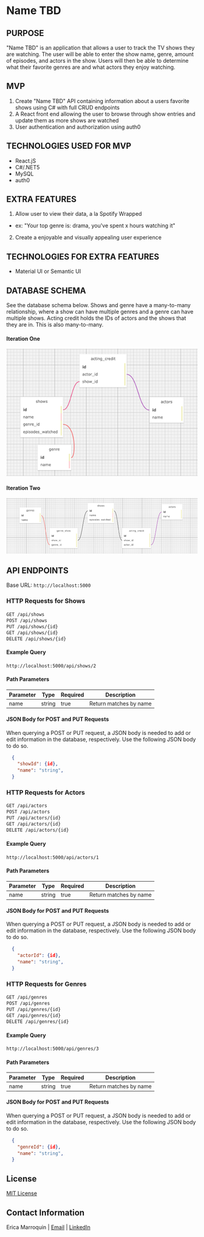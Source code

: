 # Name TBD

## PURPOSE

"Name TBD" is an application that allows a user to track the TV shows they are watching. The user will be able to enter the show name, genre, amount of episodes, and actors in the show. Users will then be able to determine what their favorite genres are and what actors they enjoy watching. 

## MVP

1. Create "Name TBD" API containing information about a users favorite shows using C# with full CRUD endpoints
2. A React front end allowing the user to browse through show entries and update them as more shows are watched
3. User authentication and authorization using auth0

## TECHNOLOGIES USED FOR MVP

- React.jS
- C#/.NET5
- MySQL
- auth0

## EXTRA FEATURES

1. Allow user to view their data, a la Spotify Wrapped
  - ex: "Your top genre is: drama, you've spent x hours watching it"
2. Create a enjoyable and visually appealing user experience

## TECHNOLOGIES FOR EXTRA FEATURES

- Material UI or Semantic UI


## DATABASE SCHEMA

See the database schema below. Shows and genre have a many-to-many relationship, where a show can have multiple genres and a genre can have multiple shows. Acting credit holds the IDs of actors and the shows that they are in. This is also many-to-many.

#### Iteration One

![preliminary database schema](https://github.com/ericamarroquin/capstone/blob/main/img/prelim_show_database.png?raw=true)

#### Iteration Two

![second database schema](https://github.com/ericamarroquin/capstone/blob/main/img/second_show_database.png?raw=true)

## API ENDPOINTS

Base URL: `http://localhost:5000`

### HTTP Requests for Shows

```
GET /api/shows
POST /api/shows
PUT /api/shows/{id}
GET /api/shows/{id}
DELETE /api/shows/{id}
```

#### Example Query

```
http://localhost:5000/api/shows/2
```

#### Path Parameters
|  Parameter   | Type   | Required | Description                     |
|  ----------- | ------ | -------- | ------------------------------- |
| name         | string | true     | Return matches by name          |

#### JSON Body for POST and PUT Requests
When querying a POST or PUT request, a JSON body is needed to add or edit information in the database, respectively. Use the following JSON body to do so.

```json
  {
    "showId": {id},
    "name": "string",
  }
```

### HTTP Requests for Actors

```
GET /api/actors
POST /api/actors
PUT /api/actors/{id}
GET /api/actors/{id}
DELETE /api/actors/{id}
```

#### Example Query

```
http://localhost:5000/api/actors/1
```

#### Path Parameters
|  Parameter   | Type   | Required | Description                     |
|  ----------- | ------ | -------- | ------------------------------- |
| name         | string | true     | Return matches by name          |

#### JSON Body for POST and PUT Requests
When querying a POST or PUT request, a JSON body is needed to add or edit information in the database, respectively. Use the following JSON body to do so.

```json
  {
    "actorId": {id},
    "name": "string",
  }
```

### HTTP Requests for Genres

```
GET /api/genres
POST /api/genres
PUT /api/genres/{id}
GET /api/genres/{id}
DELETE /api/genres/{id}
```

#### Example Query

```
http://localhost:5000/api/genres/3
```

#### Path Parameters
|  Parameter   | Type   | Required | Description                     |
|  ----------- | ------ | -------- | ------------------------------- |
| name         | string | true     | Return matches by name          |

#### JSON Body for POST and PUT Requests
When querying a POST or PUT request, a JSON body is needed to add or edit information in the database, respectively. Use the following JSON body to do so.

```json
  {
    "genreId": {id},
    "name": "string",
  }
```

## License

[MIT License](https://opensource.org/licenses/MIT)

## Contact Information

Erica Marroquin | [Email](mailto:ericamarroquin03@gmail.com) | [LinkedIn](https://www.linkedin.com/in/erica-marroquin/)